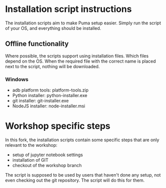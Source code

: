 # Installation script instructions
The installation scripts aim to make Puma setup easier. Simply run the script of your OS, and everything should be
installed.

## Offline functionality
Where possible, the scripts support using installation files. Which files depend on the OS.
When the required file with the correct name is placed next to the script, nothing will be downloaded.

### Windows
* adb platform tools: platform-tools.zip
* Python installer: python-installer.exe
* git installer: git-installer.exe
* NodeJS installer: node-installer.msi

# Workshop specific steps
In this fork, the installation scripts contain some specific steps that are only relevant to the workshop:
* setup of jupyter notebook settings
* installation of GIT
* checkout of the workshop branch

The script is supposed to be used by users that haven't done any setup, not even checking out the git repository. The
script will do this for them.
